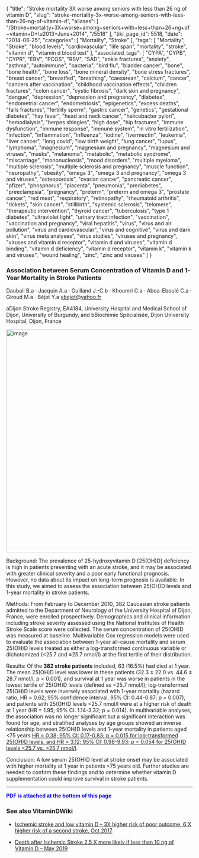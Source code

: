 {
    "title": "Stroke mortality 3X worse among seniors with less than 26 ng of vitamin D",
    "slug": "stroke-mortality-3x-worse-among-seniors-with-less-than-26-ng-of-vitamin-d",
    "aliases": [
        "/Stroke+mortality+3X+worse+among+seniors+with+less+than+26+ng+of+vitamin+D+\u2013+June+2014",
        "/5518"
    ],
    "tiki_page_id": 5518,
    "date": "2014-06-25",
    "categories": [
        "Mortality",
        "Stroke"
    ],
    "tags": [
        "Mortality",
        "Stroke",
        "blood levels",
        "cardiovascular",
        "life span",
        "mortality",
        "stroke",
        "vitamin d",
        "vitamin d blood test"
    ],
    "associated_tags": [
        "CYPA",
        "CYPB",
        "CYPR",
        "EBV",
        "PCOS",
        "RSV",
        "SAD",
        "ankle fractures",
        "anxiety",
        "asthma",
        "autoimmune",
        "bacteria",
        "bird flu",
        "bladder cancer",
        "bone",
        "bone health",
        "bone loss",
        "bone mineral density",
        "bone stress fractures",
        "breast cancer",
        "breastfed",
        "breathing",
        "caesarean",
        "calcium",
        "cancer",
        "cancers after vaccination",
        "childhood vaccination effects",
        "children fractures",
        "colon cancer",
        "cystic fibrosis",
        "dark skin and pregnancy",
        "dengue",
        "depression",
        "depression and pregnancy",
        "diabetes",
        "endometrial cancer",
        "endometriosis",
        "epigenetics",
        "excess deaths",
        "falls fractures",
        "fertility sperm",
        "gastric cancer",
        "genetics",
        "gestational diabetes",
        "hay fever",
        "head and neck cancer",
        "helicobacter pylori",
        "hemodialysis",
        "herpes shingles",
        "high dose",
        "hip fractures",
        "immune dysfunction",
        "immune response",
        "immune system",
        "in vitro fertilization",
        "infection",
        "inflammation",
        "influenza",
        "iodine",
        "ivermectin",
        "leukemia",
        "liver cancer",
        "long covid",
        "low birth weight",
        "lung cancer",
        "lupus",
        "lymphoma",
        "magnesium",
        "magnesium and pregnancy",
        "magnesium and viruses",
        "masks",
        "melanoma",
        "metabolic",
        "metabolic syndrome",
        "miscarriage",
        "mononucleosis",
        "mood disorders",
        "multiple myeloma",
        "multiple sclerosis",
        "multiple sclerosis and pregnancy",
        "muscle function",
        "neuropathy",
        "obesity",
        "omega 3",
        "omega 3 and pregnancy",
        "omega 3 and viruses",
        "osteoporosis",
        "ovarian cancer",
        "pancreatic cancer",
        "pfizer",
        "phosphorus",
        "placenta",
        "pneumonia",
        "prediabetes",
        "preeclampsia",
        "pregnancy",
        "preterm",
        "preterm and omega 3",
        "prostate cancer",
        "red meat",
        "respiratory",
        "retinopathy",
        "rheumatoid arthritis",
        "rickets",
        "skin cancer",
        "stillbirth",
        "systemic sclerosis",
        "telomere",
        "therapeutic intervention",
        "thyroid cancer",
        "tuberculosis",
        "type 1 diabetes",
        "ultraviolet light",
        "urinary tract infection",
        "vaccination",
        "vaccination and pregnancy",
        "viral hepatitis",
        "virus",
        "virus and air pollution",
        "virus and cardiovascular",
        "virus and cognitive",
        "virus and dark skin",
        "virus meta analyses",
        "virus studies",
        "viruses and pregnancy",
        "viruses and vitamin d receptor",
        "vitamin d and viruses",
        "vitamin d binding",
        "vitamin d deficiency",
        "vitamin d receptor",
        "vitamin k",
        "vitamin k and viruses",
        "wound healing",
        "zinc",
        "zinc and viruses"
    ]
}


### Association between Serum Concentration of Vitamin D and 1-Year Mortality in Stroke Patients

Daubail B.a · Jacquin A.a · Guilland J.-C.b · Khoumri C.a · Aboa-Eboulé C.a · Giroud M.a · Béjot Y.a ybejot@yahoo.fr

aDijon Stroke Registry, EA4184, University Hospital and Medical School of Dijon, University of Burgundy, and bBiochimie Spécialisée, Dijon University Hospital, Dijon, France

<img src="https://d378j1rmrlek7x.cloudfront.net/attachments/jpeg/stroke-mortality.jpg" alt="image" width="600">

Background: The prevalence of 25-hydroxyvitamin D <span>[25(OH)D]</span> deficiency is high in patients presenting with an acute stroke, and it may be associated with greater clinical severity and a poor early functional prognosis. However, no data about its impact on long-term prognosis is available. In this study, we aimed to assess the association between 25(OH)D levels and 1-year mortality in stroke patients. 

Methods: From February to December 2010, 382 Caucasian stroke patients admitted to the Department of Neurology of the University Hospital of Dijon, France, were enrolled prospectively. Demographics and clinical information including stroke severity assessed using the National Institutes of Health Stroke Scale score were collected. The serum concentration of 25(OH)D was measured at baseline. Multivariable Cox regression models were used to evaluate the association between 1-year all-cause mortality and serum 25(OH)D levels treated as either a log-transformed continuous variable or dichotomized (<25.7 and ≥25.7 nmol/l) at the first tertile of their distribution. 

Results: Of the  **382 stroke patients**  included, 63 (16.5%) had died at 1 year. The mean 25(OH)D level was lower in these patients (32.3 ± 22.0 vs. 44.6 ± 28.7 nmol/l, p < 0.001), and survival at 1 year was worse in patients in the lowest tertile of 25(OH)D levels (defined as <25.7 nmol/l); log-transformed 25(OH)D levels were inversely associated with 1-year mortality (hazard ratio, HR = 0.62; 95% confidence interval, 95% CI: 0.44-0.87; p = 0.007), and patients with 25(OH)D levels <25.7 nmol/l were at a higher risk of death at 1 year (HR = 1.95; 95% CI: 1.14-3.32; p = 0.014). In multivariable analyses, the association was no longer significant but a significant interaction was found for age, and stratified analyses by age groups showed an inverse relationship between 25(OH)D levels and 1-year mortality in patients aged <75 years [HR = 0.38; 95% CI: 0.17-0.83; p = 0.015 for log-transformed 25(OH)D levels, and HR = 3.12; 95% CI: 0.98-9.93; p = 0.054 for 25(OH)D levels <25.7 vs. >25.7 nmol/l](HR%20=%200.38;%2095%%20CI:%200.17-0.83;%20p%20=%200.015%20for%20log-transformed%2025(OH)D%20levels,%20and%20HR%20=%203.12;%2095%%20CI:%200.98-9.93;%20p%20=%200.054%20for%2025(OH)D%20levels%20<25.7%20vs.%20>25.7%20nmol/l). 

Conclusion: A low serum 25(OH)D level at stroke onset may be associated with higher mortality at 1 year in patients <75 years old. Further studies are needed to confirm these findings and to determine whether vitamin D supplementation could improve survival in stroke patients.

---

 **<span style="color:#00F;">PDF is attached at the bottom of this page</span>** 

### See also VitaminDWiki

* [Ischemic stroke and low vitamin D – 3X higher risk of poor outcome, 6 X higher risk of a second stroke, Oct 2017](/tags/ischemic-stroke-and-low-vitamin-d-3x-higher-risk-of-poor-outcome-6-x-higher-risk-of-a-second-stroke-oct-2017.html)

* [Death after Ischemic Stroke 2.5 X more likely if less than 10 ng of Vitamin D – May 2019](/tags/death-after-ischemic-stroke-25-x-more-likely-if-less-than-10-ng-of-vitamin-d-may-2019.html)